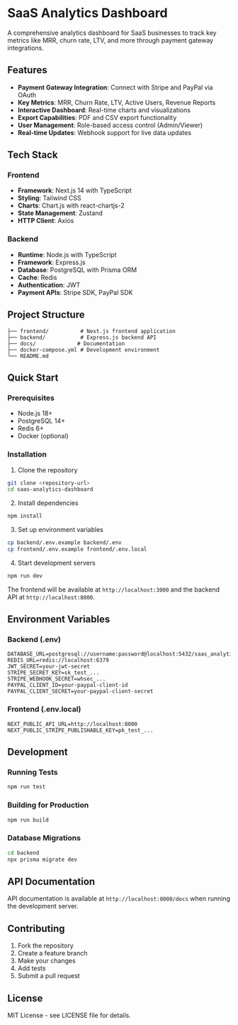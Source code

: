 # SaaS Analytics Dashboard

A comprehensive analytics dashboard for SaaS businesses to track key metrics like MRR, churn rate, LTV, and more through payment gateway integrations.

## Features

- **Payment Gateway Integration**: Connect with Stripe and PayPal via OAuth
- **Key Metrics**: MRR, Churn Rate, LTV, Active Users, Revenue Reports
- **Interactive Dashboard**: Real-time charts and visualizations
- **Export Capabilities**: PDF and CSV export functionality
- **User Management**: Role-based access control (Admin/Viewer)
- **Real-time Updates**: Webhook support for live data updates

## Tech Stack

### Frontend
- **Framework**: Next.js 14 with TypeScript
- **Styling**: Tailwind CSS
- **Charts**: Chart.js with react-chartjs-2
- **State Management**: Zustand
- **HTTP Client**: Axios

### Backend
- **Runtime**: Node.js with TypeScript
- **Framework**: Express.js
- **Database**: PostgreSQL with Prisma ORM
- **Cache**: Redis
- **Authentication**: JWT
- **Payment APIs**: Stripe SDK, PayPal SDK

## Project Structure

```
├── frontend/          # Next.js frontend application
├── backend/           # Express.js backend API
├── docs/             # Documentation
├── docker-compose.yml # Development environment
└── README.md
```

## Quick Start

### Prerequisites
- Node.js 18+
- PostgreSQL 14+
- Redis 6+
- Docker (optional)

### Installation

1. Clone the repository
```bash
git clone <repository-url>
cd saas-analytics-dashboard
```

2. Install dependencies
```bash
npm install
```

3. Set up environment variables
```bash
cp backend/.env.example backend/.env
cp frontend/.env.example frontend/.env.local
```

4. Start development servers
```bash
npm run dev
```

The frontend will be available at `http://localhost:3000` and the backend API at `http://localhost:8000`.

## Environment Variables

### Backend (.env)
```
DATABASE_URL=postgresql://username:password@localhost:5432/saas_analytics
REDIS_URL=redis://localhost:6379
JWT_SECRET=your-jwt-secret
STRIPE_SECRET_KEY=sk_test_...
STRIPE_WEBHOOK_SECRET=whsec_...
PAYPAL_CLIENT_ID=your-paypal-client-id
PAYPAL_CLIENT_SECRET=your-paypal-client-secret
```

### Frontend (.env.local)
```
NEXT_PUBLIC_API_URL=http://localhost:8000
NEXT_PUBLIC_STRIPE_PUBLISHABLE_KEY=pk_test_...
```

## Development

### Running Tests
```bash
npm run test
```

### Building for Production
```bash
npm run build
```

### Database Migrations
```bash
cd backend
npx prisma migrate dev
```

## API Documentation

API documentation is available at `http://localhost:8000/docs` when running the development server.

## Contributing

1. Fork the repository
2. Create a feature branch
3. Make your changes
4. Add tests
5. Submit a pull request

## License

MIT License - see LICENSE file for details.

